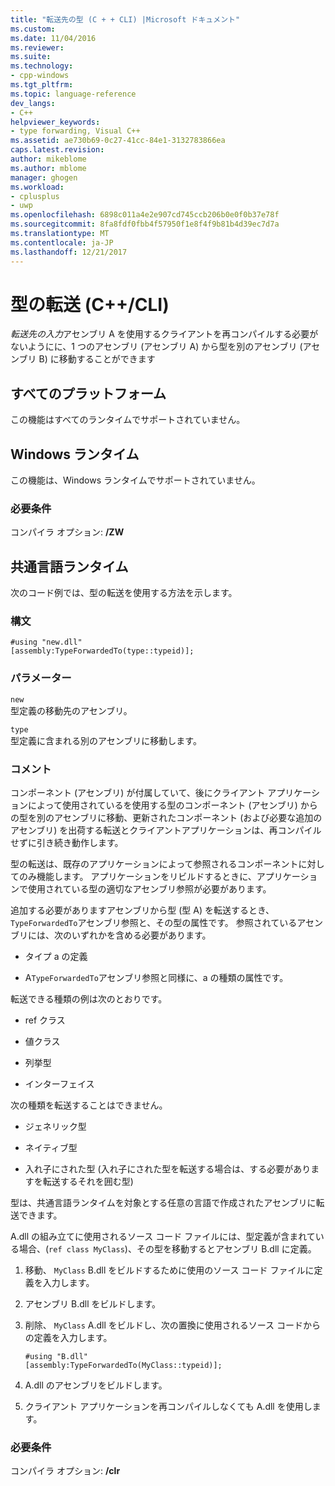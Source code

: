 ```yaml
---
title: "転送先の型 (C + + CLI) |Microsoft ドキュメント"
ms.custom: 
ms.date: 11/04/2016
ms.reviewer: 
ms.suite: 
ms.technology:
- cpp-windows
ms.tgt_pltfrm: 
ms.topic: language-reference
dev_langs:
- C++
helpviewer_keywords:
- type forwarding, Visual C++
ms.assetid: ae730b69-0c27-41cc-84e1-3132783866ea
caps.latest.revision: 
author: mikeblome
ms.author: mblome
manager: ghogen
ms.workload:
- cplusplus
- uwp
ms.openlocfilehash: 6898c011a4e2e907cd745ccb206b0e0f0b37e78f
ms.sourcegitcommit: 8fa8fdf0fbb4f57950f1e8f4f9b81b4d39ec7d7a
ms.translationtype: MT
ms.contentlocale: ja-JP
ms.lasthandoff: 12/21/2017
---
```

# <a name="type-forwarding-ccli"></a>型の転送 (C++/CLI)
*転送先の入力*アセンブリ A を使用するクライアントを再コンパイルする必要がないようにに、1 つのアセンブリ (アセンブリ A) から型を別のアセンブリ (アセンブリ B) に移動することができます  
  
## <a name="all-platforms"></a>すべてのプラットフォーム  
 この機能はすべてのランタイムでサポートされていません。  
  
## <a name="windows-runtime"></a>Windows ランタイム  
 この機能は、Windows ランタイムでサポートされていません。  
  
### <a name="requirements"></a>必要条件  
 コンパイラ オプション: **/ZW**  
  
## <a name="common-language-runtime"></a>共通言語ランタイム  
 次のコード例では、型の転送を使用する方法を示します。  
  
### <a name="syntax"></a>構文  
  
```  
#using "new.dll"  
[assembly:TypeForwardedTo(type::typeid)];  
```  
  
### <a name="parameters"></a>パラメーター  
 `new`  
 型定義の移動先のアセンブリ。  
  
 `type`  
 型定義に含まれる別のアセンブリに移動します。  
  
### <a name="remarks"></a>コメント  
 コンポーネント (アセンブリ) が付属していて、後にクライアント アプリケーションによって使用されているを使用する型のコンポーネント (アセンブリ) からの型を別のアセンブリに移動、更新されたコンポーネント (および必要な追加のアセンブリ) を出荷する転送とクライアントアプリケーションは、再コンパイルせずに引き続き動作します。  
  
 型の転送は、既存のアプリケーションによって参照されるコンポーネントに対してのみ機能します。 アプリケーションをリビルドするときに、アプリケーションで使用されている型の適切なアセンブリ参照が必要があります。  
  
 追加する必要がありますアセンブリから型 (型 A) を転送するとき、`TypeForwardedTo`アセンブリ参照と、その型の属性です。 参照されているアセンブリには、次のいずれかを含める必要があります。  
  
-   タイプ a の定義  
  
-   A`TypeForwardedTo`アセンブリ参照と同様に、a の種類の属性です。  
  
 転送できる種類の例は次のとおりです。  
  
-   ref クラス  
  
-   値クラス  
  
-   列挙型  
  
-   インターフェイス  
  
 次の種類を転送することはできません。  
  
-   ジェネリック型  
  
-   ネイティブ型  
  
-   入れ子にされた型 (入れ子にされた型を転送する場合は、する必要がありますを転送するそれを囲む型)  
  
 型は、共通言語ランタイムを対象とする任意の言語で作成されたアセンブリに転送できます。  
  
 A.dll の組み立てに使用されるソース コード ファイルには、型定義が含まれている場合、(`ref class MyClass`)、その型を移動するとアセンブリ B.dll に定義。  
  
1.  移動、 `MyClass` B.dll をビルドするために使用のソース コード ファイルに定義を入力します。  
  
2.  アセンブリ B.dll をビルドします。  
  
3.  削除、 `MyClass` A.dll をビルドし、次の置換に使用されるソース コードからの定義を入力します。  
  
    ```  
    #using "B.dll"  
    [assembly:TypeForwardedTo(MyClass::typeid)];  
    ```  
  
4.  A.dll のアセンブリをビルドします。  
  
5.  クライアント アプリケーションを再コンパイルしなくても A.dll を使用します。  
  
### <a name="requirements"></a>必要条件  
 コンパイラ オプション: **/clr**